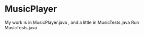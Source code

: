 # MusicPlayer
My work is in MusicPlayer.java , and a little in MusicTests.java
Run MusicTests.java 
